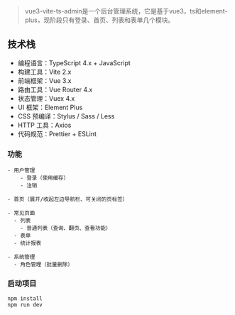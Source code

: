 > vue3-vite-ts-admin是一个后台管理系统，它是基于vue3，ts和element-plus，现阶段只有登录、首页、列表和表单几个模块。

## 技术栈

- 编程语言：TypeScript 4.x + JavaScript
- 构建工具：Vite 2.x
- 前端框架：Vue 3.x
- 路由工具：Vue Router 4.x
- 状态管理：Vuex 4.x
- UI 框架：Element Plus
- CSS 预编译：Stylus / Sass / Less
- HTTP 工具：Axios
- 代码规范：Prettier + ESLint

### 功能

```text
- 用户管理
	- 登录（使用缓存）
	- 注销
	
- 首页（展开/收起左边导航栏、可关闭的页标签）

- 常见页面
  - 列表
    - 普通列表（查询、翻页、查看功能）
  - 表单
  - 统计报表

- 系统管理
  - 角色管理（批量删除）
```

### 启动项目

```
npm install
npm run dev
```


